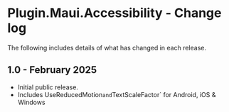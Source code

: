 ﻿# Plugin.Maui.Accessibility - Change log

The following includes details of what has changed in each release.

## 1.0 - February 2025

- Initial public release.
- Includes UseReducedMotion` and `TextScaleFactor` for Android, iOS & Windows
